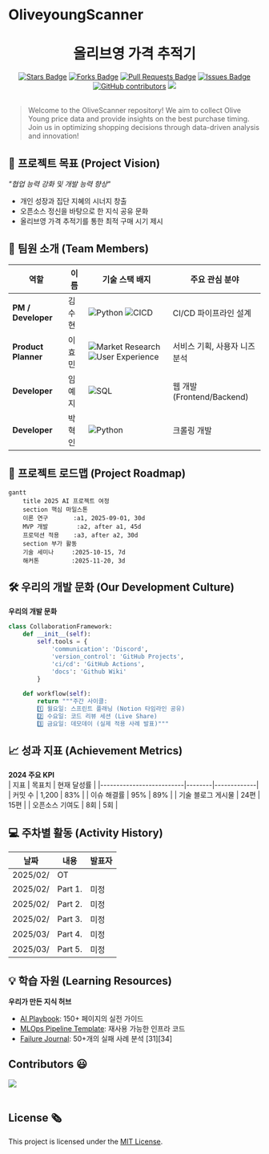 # OliveyoungScanner

<h1 align="center"> 올리브영 가격 추적기 </h1>

<div align="center">
<a href="https://github.com/Thursday-Zero/OliveyoungScanner/stargazers"><img src="https://img.shields.io/github/stars/Thursday-Zero/OliveyoungScanner" alt="Stars Badge"/></a>
<a href="https://github.com/Thursday-Zero/OliveyoungScanner/network/members"><img src="https://img.shields.io/github/forks/Thursday-Zero/OliveyoungScanner" alt="Forks Badge"/></a>
<a href="https://github.com/Thursday-Zero/OliveyoungScanner/pulls"><img src="https://img.shields.io/github/issues-pr/Thursday-Zero/OliveyoungScanner" alt="Pull Requests Badge"/></a>
<a href="https://github.com/Thursday-Zero/OliveyoungScanner/issues"><img src="https://img.shields.io/github/issues/Thursday-Zero/OliveyoungScanner" alt="Issues Badge"/></a>
<a href="https://github.com/Thursday-Zero/OliveyoungScanner/graphs/contributors"><img alt="GitHub contributors" src="https://img.shields.io/github/contributors/Thursday-Zero/OliveyoungScanner?color=2b9348"></a>
<a href="https://hits.seeyoufarm.com"><img src="https://hits.seeyoufarm.com/api/count/incr/badge.svg?url=https%3A%2F%2Fgithub.com%2FThursday-Zero%2FOliveyoungScanner&count_bg=%2379C83D&title_bg=%23555555&icon=&icon_color=%23E7E7E7&title=hits&edge_flat=false"/></a>
</div>
<br>

<!-- sheilds: https://shields.io/ -->
<!-- hits badge: https://hits.seeyoufarm.com/ -->

> Welcome to the OliveScanner repository! We aim to collect Olive Young price data and provide insights on the best purchase timing. Join us in optimizing shopping decisions through data-driven analysis and innovation!

## 🌟 프로젝트 목표 (Project Vision)
_"협업 능력 강화 및 개발 능력 향상"_  
- 개인 성장과 집단 지혜의 시너지 창출
- 오픈소스 정신을 바탕으로 한 지식 공유 문화
- 올리브영 가격 추적기를 통한 최적 구매 시기 제시

## 🧑 팀원 소개 (Team Members)

| 역할          | 이름 |  기술 스택 배지                                                                 | 주요 관심 분야                          |
|---------------|------|-----------------------------------------------------------------------|----------------------------------------|
| **PM / Developer** | 김수현 | ![Python](https://img.shields.io/badge/Python-3776AB) ![CICD](https://img.shields.io/badge/-CI%2FCD-00A86B?logo=ci-cd&logoColor=white)   | CI/CD 파이프라인 설계             |
| **Product Planner** | 이효민 |  ![Market Research](https://img.shields.io/badge/Market_Research-Analytics-FF5733) ![User Experience](https://img.shields.io/badge/User_Experience-UX-00A86B) | 서비스 기획, 사용자 니즈 분석 |
| **Developer** | 임예지 | ![SQL](https://img.shields.io/badge/SQL-Advanced-003B57) | 웹 개발(Frontend/Backend)                  |
| **Developer** | 박혁인 | ![Python](https://img.shields.io/badge/Python-3776AB) | 크롤링 개발                  |


## 🚀 프로젝트 로드맵 (Project Roadmap)
```mermaid
gantt
    title 2025 AI 프로젝트 여정
    section 핵심 마일스톤
    이론 연구       :a1, 2025-09-01, 30d
    MVP 개발        :a2, after a1, 45d
    프로덕션 적용    :a3, after a2, 30d
    section 부가 활동
    기술 세미나     :2025-10-15, 7d
    해커톤         :2025-11-20, 3d
```


## 🛠️ 우리의 개발 문화 (Our Development Culture)
**우리의 개발 문화**  
```python
class CollaborationFramework:
    def __init__(self):
        self.tools = {
            'communication': 'Discord',
            'version_control': 'GitHub Projects',
            'ci/cd': 'GitHub Actions',
            'docs': 'Github Wiki'
        }
    
    def workflow(self):
        return """주간 사이클:
        1️⃣ 월요일: 스프린트 플래닝 (Notion 타임라인 공유)
        2️⃣ 수요일: 코드 리뷰 세션 (Live Share)
        3️⃣ 금요일: 데모데이 (실제 적용 사례 발표)"""
```


## 📈 성과 지표 (Achievement Metrics)
**2024 주요 KPI**  
| 지표                     | 목표치 | 현재 달성률 |
|--------------------------|--------|-------------|
| 커밋 수                  | 1,200  | 83%         |
| 이슈 해결률              | 95%    | 89%         | 
| 기술 블로그 게시물       | 24편   | 15편        |
| 오픈소스 기여도          | 8회    | 5회         |


## 💻 주차별 활동 (Activity History)

| 날짜 | 내용 | 발표자 | 
| -------- | -------- | ---- |
| 2025/02/ | OT       |      |
| 2025/02/ |  Part 1. | 미정 | 
| 2025/02/ |  Part 2. | 미정 | 
| 2025/02/ |  Part 3. | 미정 | 
| 2025/03/ |  Part 4. | 미정 | 
| 2025/03/ |  Part 5. | 미정 | 



## 💡 학습 자원 (Learning Resources)
**우리가 만든 지식 허브**  
- [AI Playbook](https://github.com/your-org/ai-playbook): 150+ 페이지의 실전 가이드
- [MLOps Pipeline Template](https://github.com/your-org/mlops-template): 재사용 가능한 인프라 코드
- [Failure Journal](https://your-org.github.io/failure-journal): 50+개의 실패 사례 분석 [31][34]

<h2>Contributors 😃</h2>
<a href="https://github.com/Thursday-Zero/OliveyoungScanner/graphs/contributors">
  <img src="https://contrib.rocks/image?repo=Thursday-Zero/OliveyoungScanner" />
</a>
<br><br>

<h2>License 🗞</h2>

This project is licensed under the [MIT License](https://opensource.org/licenses/MIT).
